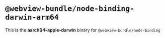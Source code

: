 # `@webview-bundle/node-binding-darwin-arm64`

This is the **aarch64-apple-darwin** binary for `@webview-bundle/node-binding`
